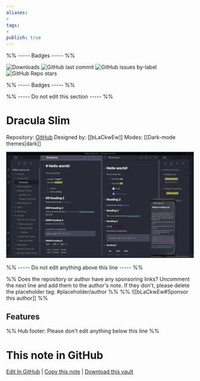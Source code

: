 ```yaml
---
aliases:
- 
tags: 
- 
publish: true
---
```


%% ----- Badges ----- %%

![Downloads](https://img.shields.io/badge/downloads-5682-573E7A?style=for-the-badge&logo=)
![GitHub last commit](https://img.shields.io/github/last-commit/bLaCkwEw/Dracula-Slim?color=573E7A&label=last%20update&logo=github&style=for-the-badge)
![GitHub issues by-label](https://img.shields.io/github/issues/bLaCkwEw/Dracula-Slim/help%20wanted?color=573E7A&logo=github&style=for-the-badge) 
![GitHub Repo stars](https://img.shields.io/github/stars/bLaCkwEw/Dracula-Slim?color=573E7A&logo=github&style=for-the-badge)

%% ----- Badges ----- %%

%% ----- Do not edit this section ----- %%

# Dracula Slim

Repository: [GitHub](https://github.com/bLaCkwEw/Dracula-Slim)
Designed by: [[bLaCkwEw]]
Modes: [[Dark-mode themes|dark]]



![screenshot](https://github.com/bLaCkwEw/Dracula-Slim/raw/HEAD/screenshot.png)

%% ----- Do not edit anything above this line ----- %% 

%% Does the repository or author have any sponsoring links? Uncomment the next line and add them to the author's note. If they don't, please delete the placeholder tag: #placeholder/author %%
%% ![[bLaCkwEw#Sponsor this author]] %%


## Features



%% Hub footer: Please don't edit anything below this line %%

# This note in GitHub

<span class="git-footer">[Edit In GitHub](https://github.dev/obsidian-community/obsidian-hub/blob/main/02%20-%20Community%20Expansions/02.05%20All%20Community%20Expansions/Themes/Dracula%20Slim.md "git-hub-edit-note") | [Copy this note](https://raw.githubusercontent.com/obsidian-community/obsidian-hub/main/02%20-%20Community%20Expansions/02.05%20All%20Community%20Expansions/Themes/Dracula%20Slim.md "git-hub-copy-note") | [Download this vault](https://github.com/obsidian-community/obsidian-hub/archive/refs/heads/main.zip "git-hub-download-vault") </span>
